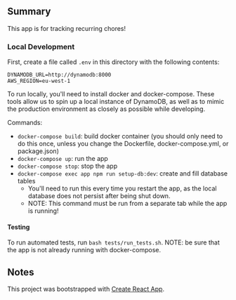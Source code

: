 ## Summary
This app is for tracking recurring chores!

### Local Development
First, create a file called `.env` in this directory with the following contents:
```
DYNAMODB_URL=http://dynamodb:8000
AWS_REGION=eu-west-1
```

To run locally, you'll need to install docker and docker-compose. These tools allow us to spin up a local instance of DynamoDB, as well as to mimic the production environment as closely as possible while developing.

Commands:
- `docker-compose build`: build docker container (you should only need to do this once, unless you change the Dockerfile, docker-compose.yml, or package.json)
- `docker-compose up`: run the app
- `docker-compose stop`: stop the app
- `docker-compose exec app npm run setup-db:dev`: create and fill database tables
    - You'll need to run this every time you restart the app, as the local database does not persist after being shut down.
    - NOTE: This command must be run from a separate tab while the app is running!

#### Testing
To run automated tests, run `bash tests/run_tests.sh`.
NOTE: be sure that the app is not already running with docker-compose.

## Notes
This project was bootstrapped with [Create React App](https://github.com/facebook/create-react-app).

